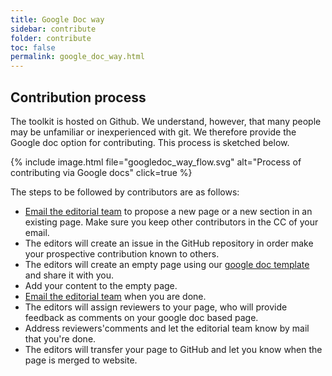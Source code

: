 ```yaml
---
title: Google Doc way
sidebar: contribute
folder: contribute
toc: false
permalink: google_doc_way.html
---
```



## Contribution process

The toolkit is hosted on Github. We understand, however, that many people may be unfamiliar or inexperienced with git. We therefore provide the Google doc option for contributing. This process is sketched below.

{% include image.html file="googledoc_way_flow.svg" alt="Process of contributing via Google docs" click=true  %}


The steps to be followed by contributors are as follows:
* [Email the editorial team](mailto:enquiries@rdm.elixir-europe.org) to propose a new page or a new section in an existing page. Make sure you keep other contributors in the CC of your email.
* The editors will create an issue in the GitHub repository in order make your prospective contribution known to others.  
* The editors will create an empty page using our [google doc template](https://docs.google.com/document/d/1gYS3vjiCIBQv5p3Fn8_d97qfIHRLbwUyMadnkaEGa1I/edit?usp=sharing) and share it with you.
* Add your content to the empty page.
* [Email the editorial team](mailto:enquiries@rdm.elixir-europe.org) when you are done.
* The editors will assign reviewers to your page, who will provide feedback as comments on your google doc based page.
* Address reviewers'comments and let the editorial team know by mail that you're done.
* The editors will transfer your page to GitHub and let you know when the page is merged to website.


